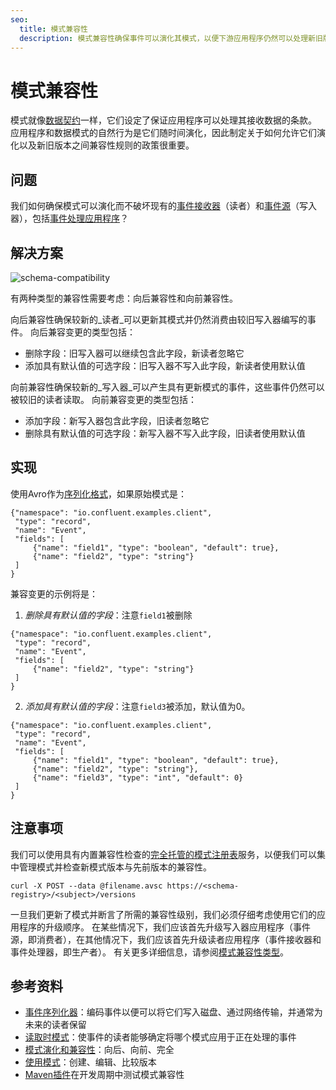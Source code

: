 ```yaml
---
seo:
  title: 模式兼容性
  description: 模式兼容性确保事件可以演化其模式，以便下游应用程序仍然可以处理新旧版本
---
```


# 模式兼容性

模式就像[数据契约](../event/data-contract.md)一样，它们设定了保证应用程序可以处理其接收数据的条款。
应用程序和数据模式的自然行为是它们随时间演化，因此制定关于如何允许它们演化以及新旧版本之间兼容性规则的政策很重要。

## 问题

我们如何确保模式可以演化而不破坏现有的[事件接收器](../event-sink/event-sink.md)（读者）和[事件源](../event-source/event-source.md)（写入器），包括[事件处理应用程序](../event-processing/event-processing-application.md)？

## 解决方案
![schema-compatibility](../img/schema-compatibility.svg)

有两种类型的兼容性需要考虑：向后兼容性和向前兼容性。

向后兼容性确保较新的_读者_可以更新其模式并仍然消费由较旧写入器编写的事件。
向后兼容变更的类型包括：

* 删除字段：旧写入器可以继续包含此字段，新读者忽略它
* 添加具有默认值的可选字段：旧写入器不写入此字段，新读者使用默认值

向前兼容性确保较新的_写入器_可以产生具有更新模式的事件，这些事件仍然可以被较旧的读者读取。
向前兼容变更的类型包括：

* 添加字段：新写入器包含此字段，旧读者忽略它
* 删除具有默认值的可选字段：新写入器不写入此字段，旧读者使用默认值

## 实现

使用Avro作为[序列化格式](../event/event-serializer.md)，如果原始模式是：

```
{"namespace": "io.confluent.examples.client",
 "type": "record",
 "name": "Event",
 "fields": [
     {"name": "field1", "type": "boolean", "default": true},
     {"name": "field2", "type": "string"}
 ]
}
```

兼容变更的示例将是：

1. _删除具有默认值的字段_：注意`field1`被删除

```
{"namespace": "io.confluent.examples.client",
 "type": "record",
 "name": "Event",
 "fields": [
     {"name": "field2", "type": "string"}
 ]
}
```

2. _添加具有默认值的字段_：注意`field3`被添加，默认值为0。

```
{"namespace": "io.confluent.examples.client",
 "type": "record",
 "name": "Event",
 "fields": [
     {"name": "field1", "type": "boolean", "default": true},
     {"name": "field2", "type": "string"},
     {"name": "field3", "type": "int", "default": 0}
 ]
}
```

## 注意事项

我们可以使用具有内置兼容性检查的[完全托管的模式注册表](https://docs.confluent.io/cloud/current/get-started/schema-registry.html)服务，以便我们可以集中管理模式并检查新模式版本与先前版本的兼容性。

```
curl -X POST --data @filename.avsc https://<schema-registry>/<subject>/versions
```

一旦我们更新了模式并断言了所需的兼容性级别，我们必须仔细考虑使用它们的应用程序的升级顺序。
在某些情况下，我们应该首先升级写入器应用程序（事件源，即消费者），在其他情况下，我们应该首先升级读者应用程序（事件接收器和事件处理器，即生产者）。
有关更多详细信息，请参阅[模式兼容性类型](https://docs.confluent.io/platform/current/schema-registry/avro.html#compatibility-types)。

## 参考资料

* [事件序列化器](../event/event-serializer.md)：编码事件以便可以将它们写入磁盘、通过网络传输，并通常为未来的读者保留
* [读取时模式](../event/schema-on-read.md)：使事件的读者能够确定将哪个模式应用于正在处理的事件
* [模式演化和兼容性](https://docs.confluent.io/platform/current/schema-registry/avro.html)：向后、向前、完全
* [使用模式](https://docs.confluent.io/cloud/current/client-apps/schemas-manage.html)：创建、编辑、比较版本
* [Maven插件](https://docs.confluent.io/platform/current/schema-registry/develop/maven-plugin.html#schema-registry-test-compatibility)在开发周期中测试模式兼容性

